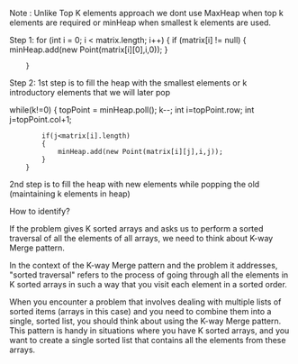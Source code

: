 
Note : Unlike Top K elements approach we dont use MaxHeap when top k elements are required or minHeap when smallest k elements are used.

Step 1:
for (int i = 0; i < matrix.length; i++)
        {
            if (matrix[i] != null)
            {
                minHeap.add(new Point(matrix[i][0],i,0));
            }


        }

Step 2:
1st step is to fill the heap with the smallest elements or k introductory elements that we will later pop

 while(k!=0)
        {
            topPoint = minHeap.poll();
            k--;
            int i=topPoint.row;
            int j=topPoint.col+1;
            
            if(j<matrix[i].length)
            {
                minHeap.add(new Point(matrix[i][j],i,j));
            }
        }
2nd step is to fill the heap with new elements while popping the old (maintaining k elements in heap)



How to identify?

If the problem gives K sorted arrays and asks us to perform a sorted traversal of all the elements of all arrays, we need to think about K-way Merge pattern.

In the context of the K-way Merge pattern and the problem it addresses, "sorted traversal" refers to the process of going through all the elements in K sorted 
arrays in such a way that you visit each element in a sorted order.

When you encounter a problem that involves dealing with multiple lists of sorted items (arrays in this case) and you need to combine them into a single,
sorted list, you should think about using the K-way Merge pattern. This pattern is handy in situations where you have K sorted arrays,
and you want to create a single sorted list that contains all the elements from these arrays.



